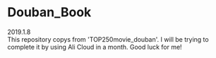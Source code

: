 # Douban_Book
  2019.1.8   
  This repository copys from 'TOP250movie_douban'. I will be trying to complete it by using Ali Cloud in a month.
  Good luck for me!

